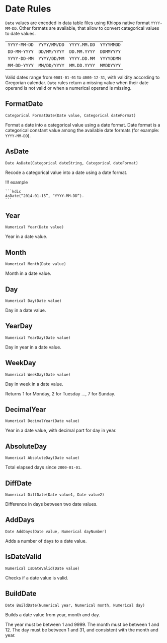 # Date Rules

`Date` values are encoded in data table files using Khiops native format `YYYY-MM-DD`. Other formats
are available, that allow to convert categorical values to date values.

|              |              |              |            |
| ------------ | ------------ | ------------ | ---------- |
| `YYYY-MM-DD` | `YYYY/MM/DD` | `YYYY.MM.DD` | `YYYYMMDD` |
| `DD-MM-YYYY` | `DD/MM/YYYY` | `DD.MM.YYYY` | `DDMMYYYY` |
| `YYYY-DD-MM` | `YYYY/DD/MM` | `YYYY.DD.MM` | `YYYYDDMM` |
| `MM-DD-YYYY` | `MM/DD/YYYY` | `MM.DD.YYYY` | `MMDDYYYY` |

Valid dates range from `0001-01-01` to `4000-12-31`, with validity according to Gregorian calendar.
`Date` rules return a missing value when their date operand is not valid or when a numerical operand
is missing.

## FormatDate

```kdic-api-docs
Categorical FormatDate(Date value, Categorical dateFormat)
```

Format a date into a categorical value using a date format. Date format is a categorical constant
value among the available date formats (for example: `YYYY-MM-DD`).

## AsDate

```kdic-api-docs
Date AsDate(Categorical dateString, Categorical dateFormat)
```

Recode a categorical value into a date using a date format.

!!! example

    ```kdic
    AsDate(“2014-01-15”, “YYYY-MM-DD”).
    ```

## Year

```kdic-api-docs
Numerical Year(Date value)
```

Year in a date value.

## Month

```kdic-api-docs
Numerical Month(Date value)
```

Month in a date value.

## Day

```kdic-api-docs
Numerical Day(Date value)
```

Day in a date value.

## YearDay

```kdic-api-docs
Numerical YearDay(Date value)
```

Day in year in a date value.

## WeekDay

```kdic-api-docs
Numerical WeekDay(Date value)
```

Day in week in a date value.

Returns 1 for Monday, 2 for Tuesday ..., 7 for Sunday.

## DecimalYear

```kdic-api-docs
Numerical DecimalYear(Date value)
```

Year in a date value, with decimal part for day in year.

## AbsoluteDay

```kdic-api-docs
Numerical AbsoluteDay(Date value)
```

Total elapsed days since `2000-01-01`.

## DiffDate

```kdic-api-docs
Numerical DiffDate(Date value1, Date value2)
```

Difference in days between two date values.

## AddDays

```kdic-api-docs
Date AddDays(Date value, Numerical dayNumber)
```

Adds a number of days to a date value.

## IsDateValid

```kdic-api-docs
Numerical IsDateValid(Date value)
```

Checks if a date value is valid.

## BuildDate

```kdic-api-docs
Date BuildDate(Numerical year, Numerical month, Numerical day)
```

Builds a date value from year, month and day.

The year must be between 1 and 9999. The month must be between 1 and 12. The day must be between
1 and 31, and consistent with the month and year.
